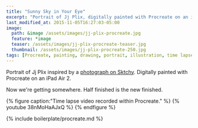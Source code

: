 ```yaml
---
title: "Sunny Sky in Your Eye"
excerpt: "Portrait of Jj Plix, digitally painted with Procreate on an iPad."
last_modified_at: 2015-11-05T16:27:03-05:00
image: 
  path: &image /assets/images/jj-plix-procreate.jpg
  feature: *image
  teaser: /assets/images/jj-plix-procreate-teaser.jpg
  thumbnail: /assets/images/jj-plix-procreate-250.jpg
tags: [Procreate, painting, drawing, portrait, illustration, time lapse, Sktchy]
---
```


Portrait of Jj Plix inspired by a [photograph on Sktchy](http://sktchy.com/BXA9OC). Digitally painted with Procreate on an iPad Air 2. 

Now we're getting somewhere. Half finished is the new finished.

{% figure caption:"Time lapse video recorded within Procreate." %}
{% youtube 38nMoHaAJxQ %}
{% endfigure %}

{% include boilerplate/procreate.md %}
